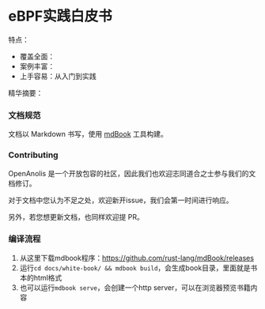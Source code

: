 # eBPF实践白皮书



特点：

* 覆盖全面：
* 案例丰富：
* 上手容易：从入门到实践

精华摘要：


### 文档规范

文档以 Markdown 书写，使用 [mdBook](https://github.com/rust-lang/mdBook) 工具构建。

### Contributing



OpenAnolis 是一个开放包容的社区，因此我们也欢迎志同道合之士参与我们的文档修订。

对于文档中您认为不足之处，欢迎新开issue，我们会第一时间进行响应。

另外，若您想更新文档，也同样欢迎提 PR。




### 编译流程

1. 从这里下载mdbook程序：https://github.com/rust-lang/mdBook/releases
2. 运行`cd docs/white-book/ && mdbook build`，会生成book目录，里面就是书本的html格式
3. 也可以运行`mdbook serve`，会创建一个http server，可以在浏览器预览书籍内容